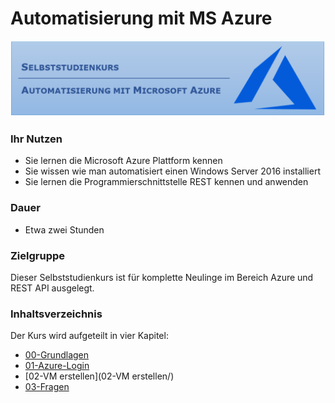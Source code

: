 # **Automatisierung mit MS Azure**<br>

![Logo Selbststudienkurs](Bilder/VA_GitHub_Logo.bmp)


### **Ihr Nutzen**

- Sie lernen die Microsoft Azure Plattform kennen
- Sie wissen wie man automatisiert einen Windows Server 2016 installiert
- Sie lernen die Programmierschnittstelle REST kennen und anwenden

### **Dauer**
- Etwa zwei Stunden

### **Zielgruppe**
Dieser Selbststudienkurs ist für komplette Neulinge im Bereich Azure und REST API ausgelegt.

### **Inhaltsverzeichnis**
Der Kurs wird aufgeteilt in vier Kapitel:<br>

- [00-Grundlagen](00-Grundlagen/)
- [01-Azure-Login](01-Azure-Login/)
- [02-VM erstellen](02-VM erstellen/)
- [03-Fragen](03-Fragen/)